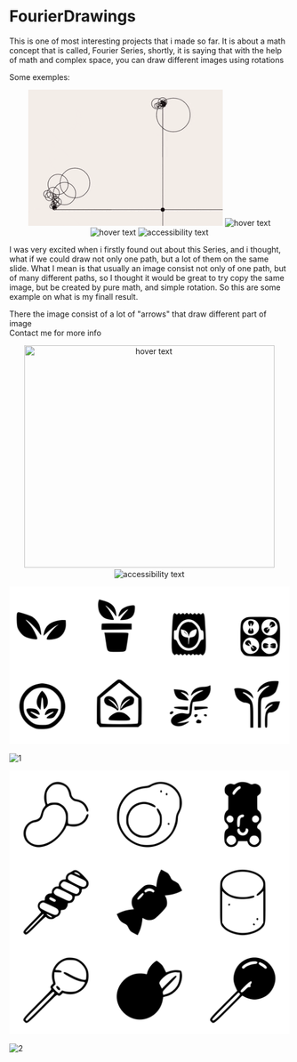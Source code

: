 # FourierDrawings
This is one of most interesting projects that i made so far.
It is about a math concept that is called, Fourier Series, shortly, it is saying that with the help of math and complex space, you can draw different images using rotations

Some exemples:

<p align="center">

<img src="https://raw.githubusercontent.com/ansnoussi/FourierDraw/master/image.gif" width="350" title="hover text">
<img src="https://1.bp.blogspot.com/-fiolsZyw_ac/XCMMzZk7XSI/AAAAAAAAXMA/71Jzs5-eqx0iioviiyv3UtwCUK4oku9VwCLcBGAs/s1600/TRex.gif" width="350" title="hover text">
  <img src="https://i.stack.imgur.com/KkuiA.jpg" width="350" title="hover text">
  <img src="https://user-images.githubusercontent.com/43752286/90944181-88e33e80-e41d-11ea-80b8-1ec4a86abc24.png" width="350" alt="accessibility text">
</p>


I was very excited when i firstly found out about this Series, and i thought, what if we could draw not only one path, but a lot of them on the same slide.
What I mean is that usually an image consist not only of one path, but of many different paths, so I thought it would be great to try copy the same image, but be created by pure math, and simple rotation.
So this are some example on what is my finall result.

There the image consist of a lot of "arrows" that draw different part of image<br>
Contact me for more info


<p align="center">
  <img src="https://princessovna.ru/wp-content/uploads/2020/02/word-image-1.png" width="450" height="400" title="hover text">
  <img src="https://sun9-55.userapi.com/impf/xi8hleaV6aj3ega5oZ6dZiBDveJNx0xSiG02lA/VPB2jv6trCA.jpg?size=424x700&quality=96&sign=20e643cd766cae2086ee05d2ce3f74a4&type=album" width="350" height="500" alt="accessibility text">
</p>


  ![alt text](https://github.com/tokyo-s/FourierDrawings/blob/master/examples_svg/01-icons_616941488.svg)
  
  ![1](https://github.com/tokyo-s/FourierDrawings/tree/master/outputs/1.png)
  
  ![alt text](https://github.com/tokyo-s/FourierDrawings/blob/master/examples_svg/119491-linear-candies-and-sweets.svg)
  
  ![2](https://github.com/tokyo-s/FourierDrawings/tree/master/outputs/2.png)
